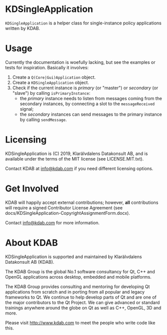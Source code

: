 KDSingleApplication
===================
`KDSingleApplication` is a helper class for single-instance policy applications
written by KDAB.

Usage
=====
Currently the documentation is woefully lacking, but see the examples or tests
for inspiration. Basically it involves:

1. Create a `Q(Core|Gui)Application` object.
2. Create a `KDSingleApplication` object.
3. Check if the current instance is *primary* (or "master") or
   *secondary* (or "slave") by calling `isPrimaryInstance`:
    * the *primary* instance needs to listen from messages coming from the
      secondary instances, by connecting a slot to the `messageReceived` signal;
    * the *secondary* instances can send messages to the primary instance
      by calling `sendMessage`.

Licensing
=========
KDSingleApplication is (C) 2019, Klarälvdalens Datakonsult AB, and is available
under the terms of the MIT license (see LICENSE.MIT.txt).

Contact KDAB at <info@kdab.com> if you need different licensing options.

Get Involved
============
KDAB will happily accept external contributions; however, **all**
contributions will require a signed Contributor License Agreement
(see docs/KDSingleApplication-CopyrightAssignmentForm.docx).

Contact info@kdab.com for more information.

About KDAB
==========
KDSingleApplication is supported and maintained by Klarälvdalens Datakonsult AB (KDAB).

The KDAB Group is the global No.1 software consultancy for Qt, C++ and
OpenGL applications across desktop, embedded and mobile platforms.

The KDAB Group provides consulting and mentoring for developing Qt applications
from scratch and in porting from all popular and legacy frameworks to Qt.
We continue to help develop parts of Qt and are one of the major contributors
to the Qt Project. We can give advanced or standard trainings anywhere
around the globe on Qt as well as C++, OpenGL, 3D and more.

Please visit http://www.kdab.com to meet the people who write code like this.
